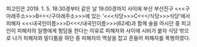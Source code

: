 피고인은 2019. 1. 5. 18:30경부터 같은 날 19:00경까지 사이에 부산 부산진구 <<<구아래주소>>>B<<</구아래주소>>>에 있는 ‘<<<식당>>>C<<</식당>>>식당'에서 피해자 <<<내국인이름>>>D<<</내국인이름>>>(62세)과 함께 술을 마시던 중 피고인이 피해자의 일행에게 험담을 한다는 이유로 피해자와 사이에 시비가 붙자 식당 밖으로 나가 피해자와 말다툼을 하던 중 피해자의 멱살을 잡고 흔들어 피해자를 폭행하였다.